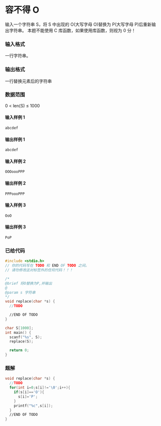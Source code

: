 # 容不得 O

输入一个字符串 S，将 S 中出现的 O(大写字母 O)替换为 P(大写字母 P)后重新输出字符串。 本题不能使用 C 库函数，如果使用库函数，则视为 0 分！

### 输入格式

一行字符串。

### 输出格式

一行替换元素后的字符串

### 数据范围

0 < len(S) ≤ 1000

#### 输入样例 1

```
abcdef
```

#### 输出样例 1

```
abcdef
```

#### 输入样例 2

```
OOOoooPPP
```

#### 输出样例 2

```
PPPoooPPP
```

#### 输入样例 3

```
OoO
```

#### 输出样例 3

```
PoP
```

### 已给代码

```c
#include <stdio.h>
// 你的代码写在 TODO 和 END OF TODO 之间。
// 请勿修改这对标签外的任何代码！！！

/*
@brief 将O替换为P,并输出
@
@param s 字符串
*/
void replace(char *s) {
  //TODO

  //END OF TODO
}

char S[1000];
int main() {
  scanf("%s", S);
  replace(S);

  return 0;
}
```

### 题解

```c
void replace(char *s) {
  //TODO
  for(int i=0;s[i]!='\0';i++){
    if(s[i]=='O'){
      s[i]='P';
    }
    printf("%c",s[i]);
  }
  //END OF TODO
}
```
